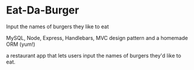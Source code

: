 # Eat-Da-Burger
Input the names of burgers they like to eat

MySQL, Node, Express, Handlebars, MVC design pattern and a homemade ORM (yum!)

a restaurant app that lets users input the names of burgers they'd like to eat.
